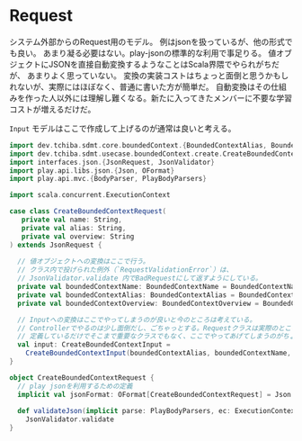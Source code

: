 # Request

システム外部からのRequest用のモデル。
例はjsonを扱っているが、他の形式でも良い。
あまり凝る必要はない。play-jsonの標準的な利用で事足りる。
値オブジェクトにJSONを直接自動変換するようなことはScala界隈でやられがちだが、 あまりよく思っていない。
変換の実装コストはちょっと面倒と思うかもしれないが、実際にはほぼなく、普通に書いた方が簡単だ。
自動変換はその仕組みを作った人以外には理解し難くなる。新たに入ってきたメンバーに不要な学習コストが増えるだけだ。

`Input` モデルはここで作成して上げるのが通常は良いと考える。

```scala
import dev.tchiba.sdmt.core.boundedContext.{BoundedContextAlias, BoundedContextName, BoundedContextOverview}
import dev.tchiba.sdmt.usecase.boundedContext.create.CreateBoundedContextInput
import interfaces.json.{JsonRequest, JsonValidator}
import play.api.libs.json.{Json, OFormat}
import play.api.mvc.{BodyParser, PlayBodyParsers}

import scala.concurrent.ExecutionContext

case class CreateBoundedContextRequest(
   private val name: String,
   private val alias: String,
   private val overview: String
) extends JsonRequest {
  
  // 値オブジェクトへの変換はここで行う。
  // クラス内で投げられた例外（`RequestValidationError`）は、
  // JsonValidator.validate 内でBadRequestにして返すようにしている。
  private val boundedContextName: BoundedContextName = BoundedContextName.validate(name).leftThrow
  private val boundedContextAlias: BoundedContextAlias = BoundedContextAlias.validate(alias).leftThrow
  private val boundedContextOverview: BoundedContextOverview = BoundedContextOverview.validate(overview).leftThrow

  // Inputへの変換はここでやってしまうのが良いと今のところは考えている。
  // Controllerでやるのは少し面倒だし、ごちゃっとする。Requestクラスは実際のところデータ型を
  // 定義しているだけでそこまで重要なクラスでもなく、ここでやってあげてしまうのがちょうど良い。
  val input: CreateBoundedContextInput =
    CreateBoundedContextInput(boundedContextAlias, boundedContextName, boundedContextOverview)
}

object CreateBoundedContextRequest {
  // play jsonを利用するための定義
  implicit val jsonFormat: OFormat[CreateBoundedContextRequest] = Json.format[CreateBoundedContextRequest]
  
  def validateJson(implicit parse: PlayBodyParsers, ec: ExecutionContext): BodyParser[CreateBoundedContextRequest] =
    JsonValidator.validate
}
```